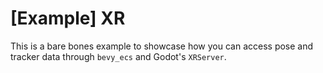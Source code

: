 # [Example] XR

This is a bare bones example to showcase how you can access pose and tracker data through `bevy_ecs` and Godot's `XRServer`.